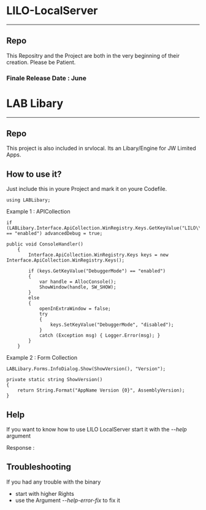 # LILO-LocalServer
***
## Repo

This Repositry and the Project are both in the very beginning of their creation.
Please be Patient.

### Finale Release Date : June

# LAB Libary
***
## Repo

This project is also included in srvlocal. Its an Libary/Engine for JW Limited Apps.

## How to use it?

Just include this in youre Project and mark it on youre Codefile.
```CSharp
using LABLibary;
```

Example 1 : APICollection
```CSharp
if (LABLibary.Interface.ApiCollection.WinRegistry.Keys.GetKeyValue("LILO\\local\\DebuggerMode") == "enabled") advancedDebug = true;
```
```CSharp
public void ConsoleHandler()
    {
        Interface.ApiCollection.WinRegistry.Keys keys = new Interface.ApiCollection.WinRegistry.Keys();

        if (keys.GetKeyValue("DebuggerMode") == "enabled")
        {
            var handle = AllocConsole();
            ShowWindow(handle, SW_SHOW);
        }
        else
        {
            openInExtraWindow = false;
            try
            {
                keys.SetKeyValue("DebuggerMode", "disabled");
            }
            catch (Exception msg) { Logger.Error(msg); }
        }
    }
```
Example 2 : Form Collection
```CSharp
LABLibary.Forms.InfoDialog.Show(ShowVersion(), "Version");

private static string ShowVersion()
{
    return String.Format("AppName Version {0}", AssemblyVersion);
}
```
## Help

If you want to know how to use LILO LocalServer start it with the _--help_ argument

Response :


## Troubleshooting

If you had any trouble with the binary 

- start with higher Rights 
- use the Argument _--help-error-fix_ to fix it
